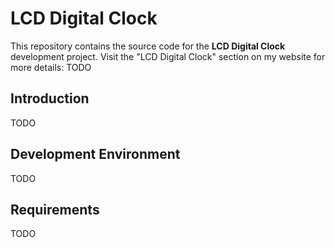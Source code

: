 # LCD Digital Clock



This repository contains the source code for the **LCD Digital Clock** development project. Visit the "LCD Digital Clock" section on my website for more details: TODO



## Introduction

TODO



## Development Environment

TODO



## Requirements

TODO
